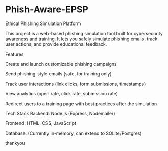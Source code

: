 # Phish-Aware-EPSP
 Ethical Phishing Simulation Platform

This project is a web-based phishing simulation tool built for cybersecurity awareness and training.
It lets you safely simulate phishing emails, track user actions, and provide educational feedback.

Features

Create and launch customizable phishing campaigns

Send phishing-style emails (safe, for training only)

Track user interactions (link clicks, form submissions, timestamps)

View analytics (open rate, click rate, submission rate)

Redirect users to a training page with best practices after the simulation

Tech Stack
Backend: Node.js (Express, Nodemailer)

Frontend: HTML, CSS, JavaScript

Database: (Currently in-memory, can extend to SQLite/Postgres)

thankyou

